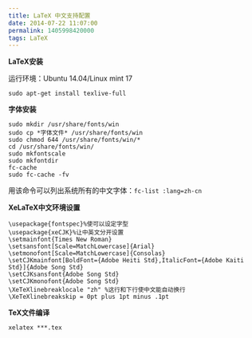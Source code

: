 ```yaml
---
title: LaTeX 中文支持配置
date: 2014-07-22 11:07:00
permalink: 1405998420000
tags: LaTeX
---
```


**LaTeX安装**

运行环境：Ubuntu 14.04/Linux mint 17

    sudo apt-get install texlive-full

**字体安装**

    sudo mkdir /usr/share/fonts/win
    sudo cp *字体文件* /usr/share/fonts/win
    sudo chmod 644 /usr/share/fonts/win/*
    cd /usr/share/fonts/win/
    sudo mkfontscale
    sudo mkfontdir
    fc-cache
    sudo fc-cache -fv

用该命令可以列出系统所有的中文字体：`fc-list :lang=zh-cn`
<!-- more -->
**XeLaTeX中文环境设置**

    \usepackage{fontspec}%使可以设定字型
    \usepackage{xeCJK}%让中英文分开设置
    \setmainfont{Times New Roman}
    \setsansfont[Scale=MatchLowercase]{Arial}
    \setmonofont[Scale=MatchLowercase]{Consolas}
    \setCJKmainfont[BoldFont={Adobe Heiti Std},ItalicFont={Adobe Kaiti Std}]{Adobe Song Std}
    \setCJKsansfont{Adobe Song Std}
    \setCJKmonofont{Adobe Song Std}
    \XeTeXlinebreaklocale "zh" %这行和下行使中文能自动换行
	\XeTeXlinebreakskip = 0pt plus 1pt minus .1pt

**TeX文件编译**

	xelatex ***.tex
